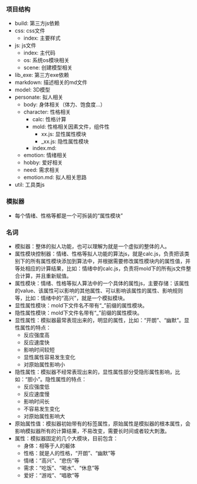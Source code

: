 ### 项目结构

+ build: 第三方js依赖
+ css: css文件
    + index: 主要样式
+ js: js文件
    + index: 主代码
    + os: 系统os模块相关
    + scene: 创建模型相关
+ lib_exe: 第三方exe依赖
+ markdown: 描述相关的md文件
+ model: 3D模型
+ personate: 拟人相关
    + body: 身体相关（体力、饱食度...）
    + character: 性格相关
        + calc: 性格计算
        + mold: 性格相关因素文件，组件性
            + xx.js: 显性属性模块
            + _xx.js: 隐性属性模块
        + index.md: 
    + emotion: 情绪相关
    + hobby: 爱好相关
    + need: 需求相关
    + emotion.md: 拟人相关思路
+ util: 工具类js

### 模拟器

+ 每个情绪、性格等都是一个可拆装的“属性模块”

### 名词

+ 模拟器：整体的拟人功能，也可以理解为就是一个虚拟的整体的人。
+ 属性模块控制器：情绪、性格等拟人功能的算法js，就是calc.js，负责把该类别下的所有属性模块添加到算法中，并根据需要修改属性模块内的属性值，并等处相应的计算结果，比如：情绪中的calc.js，负责将mold下的所有js文件整合计算，并且重新赋值。
+ 属性模块：情绪、性格等拟人算法中的一个具体的属性js，主要存储：该属性的value、该属性可以影响的其他属性、可以影响该属性的属性、影响规则等，比如：情绪中的“高兴”，就是一个模拟模块。
+ 显性属性模块：mold下文件名不带有“_”前缀的属性模块。
+ 隐性属性模块：mold下文件名带有“_”前缀的属性模块。
+ 显性属性：模拟器最常表现出来的，明显的属性，比如：“开朗”、“幽默”。显性属性的特点：
    + 反应强度高
    + 反应速度快
    + 影响时间较短
    + 显性属性容易发生变化
    + 对原始属性影响小
+ 隐性属性：模拟器不经常表现出来的，显性属性部分受隐形属性影响，比如：“胆小”。隐性属性的特点：
    + 反应强度低
    + 反应速度慢
    + 影响时间长
    + 不容易发生变化
    + 对原始属性影响大
+ 原始属性值：模拟器初始带有的标签属性，原始属性是模拟器的根本属性，会影响模拟器所有的计算结果，不易改变，需要长时间或者较大刺激。
+ 属性：模拟器固定的几个大模块，目前包含：
    + 身体：相等于人的躯体
    + 性格：就是人的性格，“开朗”、“幽默”等
    + 情绪：“高兴”、“悲伤”等
    + 需求：“吃饭”、“喝水”、“休息”等
    + 爱好：“游戏”、“唱歌”等